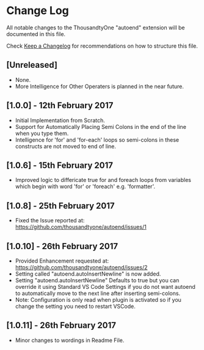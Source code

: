 # Change Log
All notable changes to the ThousandtyOne "autoend" extension will be documented in this file.

Check [Keep a Changelog](http://keepachangelog.com/) for recommendations on how to structure this file.

## [Unreleased]
- None.
- More Intelligence for Other Operaters is planned in the near future.

## [1.0.0] - 12th February 2017
- Initial Implementation from Scratch.
- Support for Automatically Placing Semi Colons in the end of the line when you type them.
- Intelligence for 'for' and 'for-each' loops so semi-colons in these constructs are not moved to end of line.

## [1.0.6] - 15th February 2017
- Improved logic to differicate true for and foreach loops from variables which begin with word 'for' or 'foreach' e.g. 'formatter'.

## [1.0.8] - 25th February 2017
- Fixed the Issue reported at: https://github.com/thousandtyone/autoend/issues/1

## [1.0.10] - 26th February 2017
- Provided Enhancement requested at: https://github.com/thousandtyone/autoend/issues/2
- Setting called "autoend.autoInsertNewline" is now added. 
- Setting "autoend.autoInsertNewline" Defaults to true but you can override it using Standard VS Code Settings if you do not want autoend to automatically move to the next line after inserting semi-colons.
- Note: Configuration is only read when plugin is activated so if you change the setting you need to restart VSCode.

## [1.0.11] - 26th February 2017
- Minor changes to wordings in Readme File.